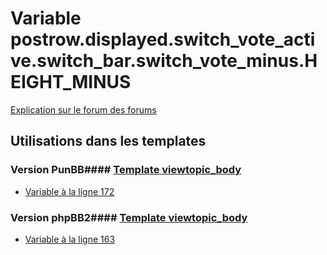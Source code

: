 # Variable postrow.displayed.switch_vote_active.switch_bar.switch_vote_minus.HEIGHT_MINUS
[Explication sur le forum des forums](http://forum.forumactif.com/t294113-listing-des-variables#postrow.displayed.switch_vote_active.switch_bar.switch_vote_minus.HEIGHT_MINUS)
## Utilisations dans les templates
### Version PunBB#### [Template viewtopic_body](punbb/viewtopic_body.md)
* [Variable à la ligne 172](../punbb/viewtopic_body.tpl#L172)
### Version phpBB2#### [Template viewtopic_body](subsilver/viewtopic_body.md)
* [Variable à la ligne 163](../subsilver/viewtopic_body.tpl#L163)